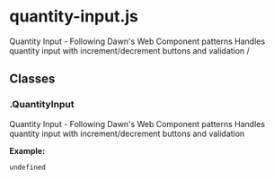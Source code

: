 # quantity-input.js

Quantity Input - Following Dawn's Web Component patterns Handles quantity input with increment/decrement buttons and validation /




## Classes


### .QuantityInput
Quantity Input - Following Dawn's Web Component patterns Handles quantity input with increment/decrement buttons and validation

**Example:**
```html
undefined
```


